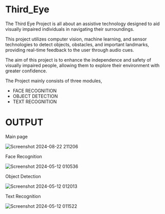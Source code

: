 # Third_Eye

The Third Eye Project is all about an assistive technology designed to aid visually impaired individuals in navigating their surroundings.

This project utilizes computer vision, machine learning, and sensor technologies to detect objects, obstacles, and important landmarks, providing real-time feedback to the user through audio cues.

The aim of this project is to enhance the independence and safety of visually impaired people, allowing them to explore their environment with greater confidence.

The Project mainly consists of three modules,

* FACE RECOGNITION
* OBJECT DETECTION
* TEXT RECOGNITION


# OUTPUT 
Main page 

![Screenshot 2024-08-22 211206](https://github.com/user-attachments/assets/6624b251-a701-43e2-91b2-4b74fbcf3647)

Face Recognition

![Screenshot 2024-05-12 010536](https://github.com/user-attachments/assets/dca62d60-fb08-493c-b4fe-e2fbd6d2507f)

Object Detection 

![Screenshot 2024-05-12 012013](https://github.com/user-attachments/assets/2807af66-532d-4aeb-9f91-5d63c2e9cbe4)

Text Recognition

![Screenshot 2024-05-12 011522](https://github.com/user-attachments/assets/1b96fc86-57a3-4300-af32-e67d4a7474cc)


